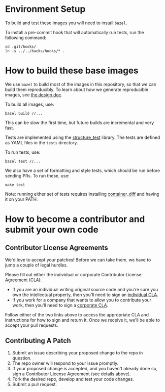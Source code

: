 # Environment Setup

To build and test these images you will need to install `bazel`.

To install a pre-commit hook that will automatically run tests, run the following command:

```shell
cd .git/hooks/
ln -s ../../hacks/hooks/* .
```

# How to build these base images

We use `bazel` to build most of the images in this repository, so that we can build them reproducibly.
To learn about how we generate reproducible images, see [the design doc](./reproducible/README.md).

To build all images, use:

```shell
bazel build //...
```

This can be slow the first time, but future builds are incremental and very fast.

Tests are implemented using the [structure_test](https://www.github.com/GoogleCloudPlatform/container-structure-test) library.
The tests are defined as YAML files in the `tests` directory.

To run tests, use:

```shell
bazel test //...
```

We also have a set of formatting and style tests, which should be run before sending PRs.
To run these, use:

```shell
make test
```

Note: running either set of tests requires installing [container_diff](https://github.com/GoogleCloudPlatform/container-diff) and having it on your PATH.

# How to become a contributor and submit your own code

## Contributor License Agreements

We'd love to accept your patches! Before we can take them, we have to jump a couple of legal hurdles.

Please fill out either the individual or corporate Contributor License Agreement (CLA).

  * If you are an individual writing original source code and you're sure you own the intellectual property, then you'll need to sign an [individual CLA](http://code.google.com/legal/individual-cla-v1.0.html).
  * If you work for a company that wants to allow you to contribute your work, then you'll need to sign a [corporate CLA](http://code.google.com/legal/corporate-cla-v1.0.html).

Follow either of the two links above to access the appropriate CLA and instructions for how to sign and return it. Once we receive it, we'll be able to accept your pull requests.

## Contributing A Patch

1. Submit an issue describing your proposed change to the repo in question.
1. The repo owner will respond to your issue promptly.
1. If your proposed change is accepted, and you haven't already done so, sign a Contributor License Agreement (see details above).
1. Fork the desired repo, develop and test your code changes.
1. Submit a pull request.
